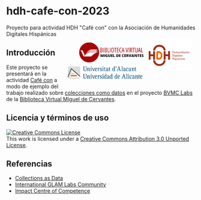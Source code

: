 # hdh-cafe-con-2023
Proyecto para actividad HDH "Café con" con la Asociación de Humanidades Digitales Hispánicas

<p><img style="float: right;margin-right:10px;margin-top: -10px;" src="imagenes/logo-hdh.png" width="120px"><img style="float: right;margin-bottom:10px;" src="imagenes/logo-bvmc.png" width="180px"><img style="float: right;margin-right:10px;margin-bottom:15px;" src="imagenes/logo-ua.jpg" width="200px"></p>

## Introducción

Este proyecto se presentará en la actividad [Café con](https://humanidadesdigitaleshispanicas.es/cafe-con-gustavo-candela-4-de-abril-de-2023/) a modo de ejemplo del trabajo realizado sobre [colecciones como datos](https://collectionsasdata.github.io/) en el proyecto [BVMC Labs](https://data.cervantesvirtual.com) de la [Biblioteca Virtual Miguel de Cervantes](https://www.cervantesvirtual.com).

## Licencia y términos de uso

<a rel="license" href="http://creativecommons.org/licenses/by/3.0/"><img alt="Creative Commons License" style="border-width:0" src="https://i.creativecommons.org/l/by/3.0/80x15.png" /></a><br />This work is licensed under a <a rel="license" href="http://creativecommons.org/licenses/by/3.0/">Creative Commons Attribution 3.0 Unported License</a>.


## Referencias

- [Collections as Data](https://collectionsasdata.github.io/)
- [International GLAM Labs Community](https://glamlabs.io/)
- [Impact Centre of Competence](https://www.digitisation.eu/)
